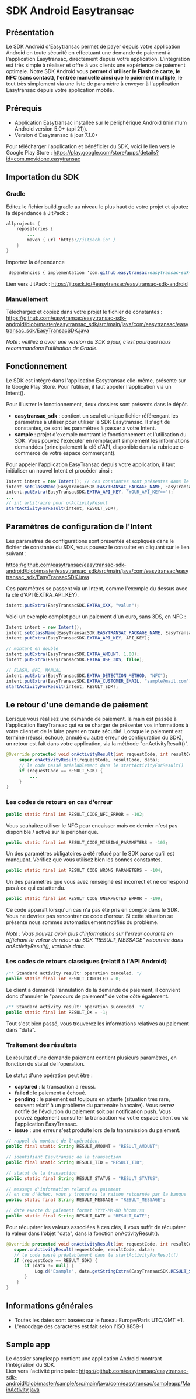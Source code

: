 
  
# SDK Android Easytransac  
  
## Présentation  
  
Le SDK Android d'Easytransac permet de payer depuis votre application Android en toute sécurité en effectuant une demande de paiement à l'application Easytransac, directement depuis votre application. L'intégration est très simple à réaliser et offre à vos clients une expérience de paiement optimale. Notre SDK Android vous **permet d'utiliser le Flash de carte, le NFC (sans contact), l'entrée manuelle ainsi que le paiement multiple**, le tout très simplement via une liste de paramètre à envoyer à l'application Easytransac depuis votre application mobile.
 
  
## Prérequis  
  
- Application Easytransac installée sur le périphérique Android (minimum Android version 5.0+ (api 21)).  
- Version d'Easytransac à jour 7.1.0+  
  
Pour télécharger l'application et bénéficier du SDK, voici le lien vers le Google Play Store : https://play.google.com/store/apps/details?id=com.movidone.easytransac  
  
## Importation du SDK  
  
### Gradle  
Editez le fichier build.gradle au niveau le plus haut de votre projet et ajoutez la dépendance à JitPack :  
  
```java  
allprojects {    
    repositories {    
        ...  
        maven { url 'https://jitpack.io' }
    } 
}  
``` 
  
Importez la dépendance
```css  
 dependencies { implementation 'com.github.easytransac:easytransac-sdk-android:RELEASE_NUMBER' }
 ```  
Lien vers JitPack : https://jitpack.io/#easytransac/easytransac-sdk-android  

### Manuellement  
Téléchargez et copiez dans votre projet le fichier de constantes : https://github.com/easytransac/easytransac-sdk-android/blob/master/easytransac_sdk/src/main/java/com/easytransac/easytransac_sdk/EasyTransacSDK.java  
  
*Note : veilliez à avoir une version du SDK à jour, c'est pourquoi nous recommandons l'utilisation de Gradle.*  
  
## Fonctionnement  
Le SDK est intégré dans l'application Easytransac elle-même, présente sur le Google Play Store. Pour l'utiliser, il faut appeler l'application via un Intent().
  
Pour illustrer le fonctionnement, deux dossiers sont présents dans le dépôt.  
  
- **easytransac_sdk** : contient un seul et unique fichier référençant les paramètres à utiliser pour utiliser le SDK Easytransac. Il s'agit de constantes, ce sont les paramètres à passer à votre Intent. 
- **sample** : projet d'exemple montrant le fonctionnement et l'utilisation du SDK. Vous pouvez l'exécuter en remplaçant simplement les informations demandées (principalement la clé d'API, disponible dans la rubrique e-commerce de votre espace commerçant).  
  
Pour appeler l'application EasyTransac depuis votre application, il faut initialiser un nouvel Intent et procéder ainsi :   
  
```java  
Intent intent = new Intent(); // ces constantes sont présentes dans le SDK et correspondent au nom du package de l'application Easytransac  
intent.setClassName(EasyTransacSDK.EASYTRANSAC_PACKAGE_NAME, EasyTransacSDK.EASYTRANSAC_CLASS_NAME); 
intent.putExtra(EasyTransacSDK.EXTRA_API_KEY, "YOUR_API_KEY==");  
...  
// int arbitraire pour onActivityResult  
startActivityForResult(intent, RESULT_SDK);  
```  

## Paramètres de configuration de l'Intent  
  
Les paramètres de configurations sont présentés et expliqués dans le fichier de constante du SDK, vous pouvez le consulter en cliquant sur le lien suivant :   
  
https://github.com/easytransac/easytransac-sdk-android/blob/master/easytransac_sdk/src/main/java/com/easytransac/easytransac_sdk/EasyTransacSDK.java  
  
Ces paramètres se passent via un Intent, comme l'exemple du dessus avec la clé d'API (EXTRA_API_KEY).  
  
```java  
intent.putExtra(EasyTransacSDK.EXTRA_XXX, "value");  
```  
  
Voici un exemple complet pour un paiement d'un euro, sans 3DS, en NFC :  
  
```java  
Intent intent = new Intent(); 
intent.setClassName(EasyTransacSDK.EASYTRANSAC_PACKAGE_NAME, EasyTransacSDK.EASYTRANSAC_CLASS_NAME); 
intent.putExtra(EasyTransacSDK.EXTRA_API_KEY, API_KEY); 

// montant en double  
intent.putExtra(EasyTransacSDK.EXTRA_AMOUNT, 1.00); 
intent.putExtra(EasyTransacSDK.EXTRA_USE_3DS, false);  

// FLASH, NFC, MANUAL  
intent.putExtra(EasyTransacSDK.EXTRA_DETECTION_METHOD, "NFC"); 
intent.putExtra(EasyTransacSDK.EXTRA_CUSTOMER_EMAIL, "sample@mail.com"); 
startActivityForResult(intent, RESULT_SDK);  
```  
  
## Le retour d'une demande de paiement  
  
Lorsque vous réalisez une demande de paiement, la main est passée à l'application EasyTransac qui va se charger de présenter vos informations à votre client et de le faire payer en toute sécurité.
Lorsque le paiement est terminé (réussi, échoué, annulé ou autre erreur de configuration du SDK), un retour est fait dans votre application, via la méthode "onActivityResult()".  
  
```java  
@Override protected void onActivityResult(int requestCode, int resultCode, @Nullable Intent data) {    
     super.onActivityResult(requestCode, resultCode, data);  
	 // le code passé préalablement dans le startActivityForResult() 
	 if (requestCode == RESULT_SDK) { 
	     ... 
	 }
}
```

### Les codes de retours en cas d'erreur  

```java  
public static final int RESULT_CODE_NFC_ERROR = -102; 
```  
Vous souhaitez utiliser le NFC pour encaisser mais ce dernier n'est pas disponible / activé sur le périphérique.  
  
```java  
public static final int RESULT_CODE_MISSING_PARAMETERS = -103; 
```  
Un des paramètres obligatoires a été refusé par le SDK parce qu'il est manquant. Vérifiez que vous utilisez bien les bonnes constantes.   
  
```java  
public static final int RESULT_CODE_WRONG_PARAMETERS = -104; 
```  
Un des paramètres que vous avez renseigné est incorrect et ne correspond pas à ce qui est attendu.  
  
```java  
public static final int RESULT_CODE_UNEXPECTED_ERROR = -199;  
```  
Ce code apparaît lorsqu'un cas n'a pas été pris en compte dans le SDK. Vous ne devriez pas rencontrer ce code d'erreur. Si cette situation se présente nous sommes automatiquement notifiés du problème.  
  
*Note : Vous pouvez avoir plus d'informations sur l'erreur courante en affichant la valeur de retour du SDK "RESULT_MESSAGE" retournée dans onActivityResult(), variable data.*  
  
### Les codes de retours classiques (relatif à l'API Android)  
  
```java  
/** Standard activity result: operation canceled. */ 
public static final int RESULT_CANCELED = 0;  
```

Le client a demandé l'annulation de la demande de paiement, il convient donc d'annuler le "parcours de paiement" de votre côté également.

```java  
/** Standard activity result: operation succeeded. */ 
public static final int RESULT_OK = -1;  
```  
Tout s'est bien passé, vous trouverez les informations relatives au paiement dans "data".  
  
### Traitement des résultats   
Le résultat d'une demande paiement contient plusieurs paramètres, en fonction du statut de l'opération.    
  
Le statut d'une opération peut être  :   
- **captured** : la transaction a réussi.  
- **failed** : le paiement a échoué.  
- **pending** : le paiement est toujours en attente (situation très rare, souvent relatif à un problème du partenaire bancaire). Vous serrez notifié de l'évolution du paiement soit par notification push. Vous pouvez également consulter la transaction via votre espace client ou via l'application EasyTransac.  
- **issue** : une erreur s'est produite lors de la transmission du paiement.  
  
```java  
// rappel du montant de l'opération.  
public final static String RESULT_AMOUNT = "RESULT_AMOUNT"; 
```  
```java  
// identifiant Easytransac de la transaction  
public final static String RESULT_TID = "RESULT_TID"; 
```  
```java  
// statut de la transaction  
public static final String RESULT_STATUS = "RESULT_STATUS"; 
```  
```java  
// message d'information relatif au paiement  
// en cas d'échec, vous y trouverez la raison retournée par la banque  
public static final String RESULT_MESSAGE = "RESULT_MESSAGE"; 
```  
```java  
// date exacte du paiement format YYYY-MM-DD hh:mm:ss  
public static final String RESULT_DATE = "RESULT_DATE";  
```  
  
Pour récupérer les valeurs associées à ces clés, il vous suffit de récupérer la valeur dans l'objet "data", dans la fonction onActivityResult().  
  
```java  
@Override protected void onActivityResult(int requestCode, int resultCode, @Nullable Intent data) {    
   super.onActivityResult(requestCode, resultCode, data);  
   // le code passé préalablement dans le startActivityForResult() 
   if (requestCode == RESULT_SDK) { 
	   if (data != null) { 
		   Log.d("Example", data.getStringExtra(EasyTransacSDK.RESULT_STATUS)); 
	   } 
	} 
} 
```  

## Informations générales  
 - Toutes les dates sont basées sur le fuseau Europe/Paris UTC/GMT +1.  
 - L'encodage des caractères est fait selon l'ISO 8859-1  
  
## Sample app  
Le dossier sampleapp contient une application Android montrant l'intégration du SDK.  
Lien vers l'activité principale : https://github.com/easytransac/easytransac-sdk-android/blob/master/sample/src/main/java/com/easytransac/sampleapp/MainActivity.java